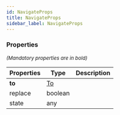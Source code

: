 ```yaml
---
id: NavigateProps
title: NavigateProps
sidebar_label: NavigateProps
---
```




### Properties

<font size="2"><i>(Mandatory properties are in bold)</i></font>

| Properties | Type | Description |
| --------- | ---- | ----------- |
| **to** | [To](/framework-api/types/To.md) |  |
| replace | boolean |  |
| state | any |  |
